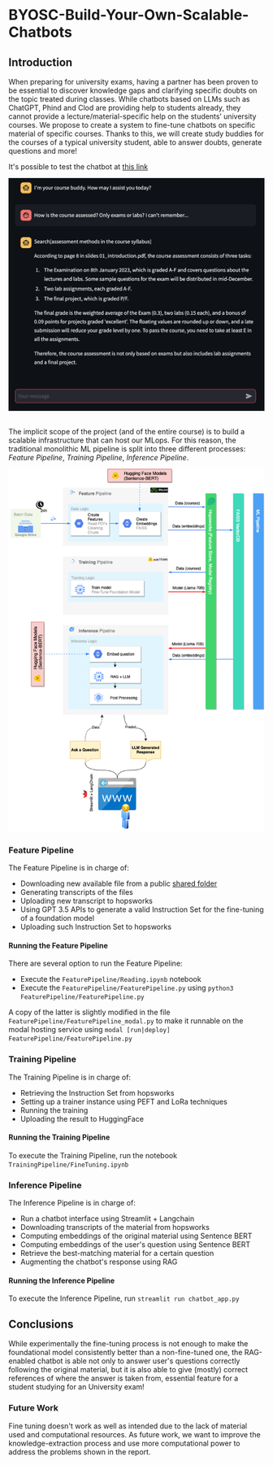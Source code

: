 # BYOSC-Build-Your-Own-Scalable-Chatbots
## Introduction
When preparing for university exams, having a partner has been proven to be essential to discover
knowledge gaps and clarifying specific doubts on the topic treated during classes. While chatbots
based on LLMs such as ChatGPT, Phind and Clod are providing help to students already, they cannot
provide a lecture/material-specific help on the students’ university courses. We propose to create a
system to fine-tune chatbots on specific material of specific courses. Thanks to this, we will create
study buddies for the courses of a typical university student, able to answer doubts, generate questions
and more!

It's possible to test the chatbot at [this link](https://boysc-brioschi.streamlit.app/) 

![Chat](images/chat.png)

##
The implicit scope of the project (and of the entire course) is to build a scalable infrastructure that can host our MLops. For this reason, the traditional monolithic ML pipeline is split into three different processes: *Feature Pipeline*, *Training Pipeline*, *Inference Pipeline*.

![Architecture](images/architecture.png)

### Feature Pipeline

The Feature Pipeline is in charge of:
- Downloading new available file from a public [shared folder](https://drive.google.com/drive/folders/1u2jMMh-hxSb93sL-BGsX9tYVeuA2wdcq)
- Generating transcripts of the files
- Uploading new transcript to hopsworks
- Using GPT 3.5 APIs to generate a valid Instruction Set for the fine-tuning of a foundation model
- Uploading such Instruction Set to hopsworks

#### Running the Feature Pipeline
There are several option to run the Feature Pipeline:
- Execute the `FeaturePipeline/Reading.ipynb` notebook
- Execute the `FeaturePipeline/FeaturePipeline.py` using `python3 FeaturePipeline/FeaturePipeline.py`

A copy of the latter is slightly modified in the file `FeaturePipeline/FeaturePipeline_modal.py` to make it runnable on the modal hosting service using  `modal [run|deploy] FeaturePipeline/FeaturePipeline.py`

### Training Pipeline

The Training Pipeline is in charge of:
- Retrieving the Instruction Set from hopsworks 
- Setting up a trainer instance using PEFT and LoRa techniques
- Running the training
- Uploading the result to HuggingFace

#### Running the Training Pipeline
To execute the Training Pipeline, run the notebook `TrainingPipeline/FineTuning.ipynb`

### Inference Pipeline

The Inference Pipeline is in charge of:
- Run a chatbot interface using Streamlit + Langchain
- Downloading transcripts of the material from hopsworks
- Computing embeddings of the original material using Sentence BERT
- Computing embeddings of the user's question using Sentence BERT
- Retrieve the best-matching material for a certain question
- Augmenting the chatbot's response using RAG

#### Running the Inference Pipeline
To execute the Inference Pipeline, run `streamlit run chatbot_app.py`

## Conclusions
While experimentally the fine-tuning process is not enough to make the foundational model consistently better than a non-fine-tuned one, the RAG-enabled chatbot is able not only to answer user's questions correctly following the original material, but it is also able to give (mostly) correct references of where the answer is taken from, essential feature for a student studying for an University exam!

### Future Work
Fine tuning doesn't work as well as intended due to the lack of material used and computational resources. As future work, we want to improve the knowledge-extraction process and use more computational power to address the problems shown in the report.  



